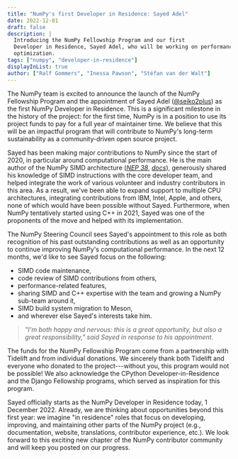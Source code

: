 ```yaml
---
title: "NumPy's first Developer in Residence: Sayed Adel"
date: 2022-12-01
draft: false
description: |
  Introducing the NumPy Fellowship Program and our first
  Developer in Residence, Sayed Adel, who will be working on performance
  optimization.
tags: ["numpy", "developer-in-residence"]
displayInList: true
author: ["Ralf Gommers", "Inessa Pawson", "Stéfan van der Walt"]
---
```


The NumPy team is excited to announce the launch of the NumPy Fellowship
Program and the appointment of Sayed Adel
([@seiko2plus](https://github.com/seiko2plus)) as the first NumPy
Developer in Residence. This is a significant milestone in the history
of the project: for the first time, NumPy is in a position to use its
project funds to pay for a full year of maintainer time. We believe that
this will be an impactful program that will contribute to NumPy's
long-term sustainability as a community-driven open source project.

Sayed has been making major contributions to NumPy
since the start of 2020, in particular around computational performance.
He is the main author of the NumPy SIMD architecture ([_NEP
38_](https://numpy.org/neps/nep-0038-SIMD-optimizations.html),
[_docs_](https://numpy.org/devdocs/reference/simd/index.html)),
generously shared his knowledge of SIMD instructions with the core
developer team, and helped integrate the work of various volunteer and
industry contributors in this area. As a result, we've been able to
expand support to multiple CPU architectures, integrating contributions
from IBM, Intel, Apple, and others, none of which would have been
possible without Sayed. Furthermore, when NumPy tentatively started
using C++ in 2021, Sayed was one of the proponents of the move and
helped with its implementation.

The NumPy Steering Council sees Sayed's appointment to this role as both
recognition of his past outstanding contributions as well as an
opportunity to continue improving NumPy's computational performance. In
the next 12 months, we'd like to see Sayed focus on the following:

- SIMD code maintenance,
- code review of SIMD contributions from others,
- performance-related features,
- sharing SIMD and C++ expertise with the team and growing a NumPy
  sub-team around it,
- SIMD build system migration to Meson,
- and wherever else Sayed's interests take him.

> _"I'm both happy and nervous: this is a great opportunity, but also a
> great responsibility," said Sayed in response to his appointment._

The funds for the NumPy Fellowship Program come from a partnership with
Tidelift and from individual donations. We sincerely thank both
Tidelift and everyone who donated to the project---without you, this
program would not be possible! We also acknowledge the CPython
Developer-in-Residence and the Django Fellowship programs, which
served as inspiration for this program.

Sayed officially starts as the NumPy Developer in Residence today, 1
December 2022. Already, we are thinking about opportunities beyond
this first year: we imagine "in residence" roles that focus on
developing, improving, and maintaining other parts of the NumPy
project (e.g., documentation, website, translations, contributor
experience, etc.). We look forward to this exciting new chapter of the
NumPy contributor community and will keep you posted on our progress.
